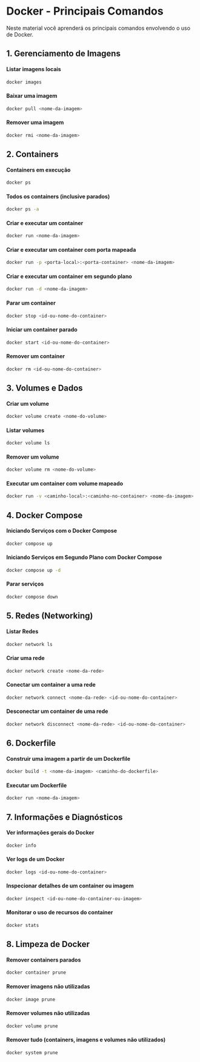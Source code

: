 # Docker - Principais Comandos

Neste material você aprenderá os principais comandos envolvendo o uso de Docker.

## 1. Gerenciamento de Imagens

#### Listar imagens locais
```bash
docker images
```

#### Baixar uma imagem
```bash
docker pull <nome-da-imagem>
```

#### Remover uma imagem
```bash
docker rmi <nome-da-imagem>
```

## 2. Containers

#### Containers em execução
```bash
docker ps
```

#### Todos os containers (inclusive parados)
```bash
docker ps -a
```

#### Criar e executar um container
```bash
docker run <nome-da-imagem>
```

#### Criar e executar um container com porta mapeada
```bash
docker run -p <porta-local>:<porta-container> <nome-da-imagem>
```

#### Criar e executar um container em segundo plano
```bash
docker run -d <nome-da-imagem>
```

#### Parar um container
```bash
docker stop <id-ou-nome-do-container>
```

#### Iniciar um container parado
```bash
docker start <id-ou-nome-do-container>
```

#### Remover um container
```bash
docker rm <id-ou-nome-do-container>
```

## 3. Volumes e Dados

#### Criar um volume
```bash
docker volume create <nome-do-volume>
```

#### Listar volumes
```bash
docker volume ls
```

#### Remover um volume
```bash
docker volume rm <nome-do-volume>
```

#### Executar um container com volume mapeado
```bash
docker run -v <caminho-local>:<caminho-no-container> <nome-da-imagem>
```

## 4. Docker Compose

#### Iniciando Serviços com o Docker Compose
```bash
docker compose up
```

#### Iniciando Serviços em Segundo Plano com Docker Compose
```bash
docker compose up -d
```

#### Parar serviços
```bash
docker compose down
```

## 5. Redes (Networking)

#### Listar Redes
```bash
docker network ls
```

#### Criar uma rede
```bash
docker network create <nome-da-rede>
```

#### Conectar um container a uma rede
```bash
docker network connect <nome-da-rede> <id-ou-nome-do-container>
```

#### Desconectar um container de uma rede
```bash
docker network disconnect <nome-da-rede> <id-ou-nome-do-container>
```

## 6. Dockerfile

#### Construir uma imagem a partir de um Dockerfile
```bash
docker build -t <nome-da-imagem> <caminho-do-dockerfile>
```

#### Executar um Dockerfile
```bash
docker run <nome-da-imagem>
```

## 7. Informações e Diagnósticos

#### Ver informações gerais do Docker
```bash
docker info
```

#### Ver logs de um Docker
```bash
docker logs <id-ou-nome-do-container>
```

#### Inspecionar detalhes de um container ou imagem
```bash
docker inspect <id-ou-nome-do-container-ou-imagem>
```

#### Monitorar o uso de recursos do container
```bash
docker stats
```

## 8. Limpeza de Docker

#### Remover containers parados
```bash
docker container prune
```

#### Remover imagens não utilizadas
```bash
docker image prune
```

#### Remover volumes não utilizadas
```bash
docker volume prune
```

#### Remover tudo (containers, imagens e volumes não utilizados)
```bash
docker system prune
```
